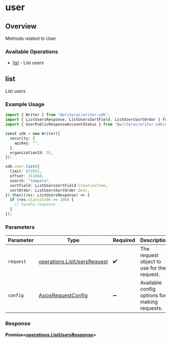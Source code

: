 # user

## Overview

Methods related to User

### Available Operations

* [list](#list) - List users

## list

List users

### Example Usage

```typescript
import { Writer } from "@writerai/writer-sdk";
import { ListUsersResponse, ListUsersSortField, ListUsersSortOrder } from "@writerai/writer-sdk/dist/sdk/models/operations";
import { UserPublicResponseAccountStatus } from "@writerai/writer-sdk/dist/sdk/models/shared";

const sdk = new Writer({
  security: {
    apiKey: "",
  },
  organizationId: 55,
});

sdk.user.list({
  limit: 872651,
  offset: 311860,
  search: "tempora",
  sortField: ListUsersSortField.CreationTime,
  sortOrder: ListUsersSortOrder.Desc,
}).then((res: ListUsersResponse) => {
  if (res.statusCode == 200) {
    // handle response
  }
});
```

### Parameters

| Parameter                                                                  | Type                                                                       | Required                                                                   | Description                                                                |
| -------------------------------------------------------------------------- | -------------------------------------------------------------------------- | -------------------------------------------------------------------------- | -------------------------------------------------------------------------- |
| `request`                                                                  | [operations.ListUsersRequest](../../models/operations/listusersrequest.md) | :heavy_check_mark:                                                         | The request object to use for the request.                                 |
| `config`                                                                   | [AxiosRequestConfig](https://axios-http.com/docs/req_config)               | :heavy_minus_sign:                                                         | Available config options for making requests.                              |


### Response

**Promise<[operations.ListUsersResponse](../../models/operations/listusersresponse.md)>**

